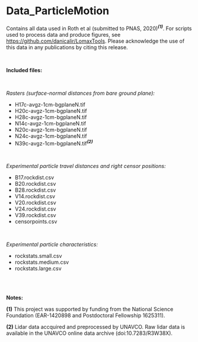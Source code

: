 # Data_ParticleMotion

Contains all data used in Roth et al (submitted to PNAS, 2020)<sup><b><i>(1)</i></b></sup>. For scripts used to process data and produce figures, see https://github.com/danicalir/LomaxTools. Please acknowledge the use of this data in any publications by citing this release.

<br>

<b>Included files:</b>

<br>

<i>Rasters (surface-normal distances from bare ground plane):</i>
- H17c-avgz-1cm-bgplaneN.tif	
- H20c-avgz-1cm-bgplaneN.tif	
- H28c-avgz-1cm-bgplaneN.tif	
- N14c-avgz-1cm-bgplaneN.tif	
- N20c-avgz-1cm-bgplaneN.tif	
- N24c-avgz-1cm-bgplaneN.tif	
- N39c-avgz-1cm-bgplaneN.tif<sup><b><i>(2)</i></b></sup>

<br>

<i>Experimental particle travel distances and right censor positions:</i>
- B17.rockdist.csv
- B20.rockdist.csv
- B28.rockdist.csv
- V14.rockdist.csv
- V20.rockdist.csv
- V24.rockdist.csv
- V39.rockdist.csv
- censorpoints.csv

<br>

<i>Experimental particle characteristics:</i>
- rockstats.small.csv
- rockstats.medium.csv
- rockstats.large.csv

<br>
<br>

<b>Notes:</b>

<b>(1)</b> This project was supported by funding from the National Science Foundation (EAR-1420898 and Postdoctoral Fellowship 1625311). 

<b>(2)</b> Lidar data accquired and preprocessed by UNAVCO. Raw lidar data is available in the UNAVCO online data archive (doi:10.7283/R3W38X).

